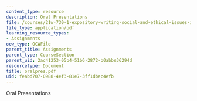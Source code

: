 ```yaml
---
content_type: resource
description: Oral Presentations
file: /courses/21w-730-1-expository-writing-social-and-ethical-issues-in-print-photography-and-film-fall-2005/feabd70709884ef381e73ff1dbec4efb_oralpres.pdf
file_type: application/pdf
learning_resource_types:
- Assignments
ocw_type: OCWFile
parent_title: Assignments
parent_type: CourseSection
parent_uid: 2ac41253-05b4-51b6-2872-b0abbe36294d
resourcetype: Document
title: oralpres.pdf
uid: feabd707-0988-4ef3-81e7-3ff1dbec4efb
---
```

Oral Presentations

